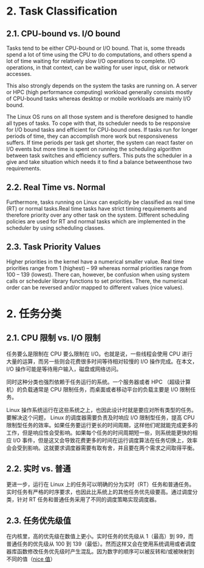 # 2. Task Classification

## 2.1. CPU-bound vs. I/O bound

Tasks tend to be either CPU-bound or I/O bound. That is, some threads spend a lot of time using the CPU to do computations, and others spend a lot of time waiting for relatively slow I/O operations to complete. I/O operations, in that context, can be waiting for user input, disk or network accesses.

This also strongly depends on the system the tasks are running on. A server or HPC (high performance computing) workload generally consists mostly of CPU-bound tasks whereas desktop or mobile workloads are mainly I/O bound.

The Linux OS runs on all those system and is therefore designed to handle all types of tasks. To cope with that, its scheduler needs to be responsive for I/O bound tasks and efficient for CPU-bound ones. If tasks run for longer periods of time, they can accomplish more work but responsiveness suffers. If time periods per task get shorter, the system can react faster on I/O events but more time is spent on running the scheduling algorithm between task switches and efficiency suffers. This puts the scheduler in a give and take situation which needs it to find a balance betweenthose two requirements.

## 2.2. Real Time vs. Normal

Furthermore, tasks running on Linux can explicitly be classified as real time (RT) or normal tasks.Real time tasks have strict timing requirements and therefore priority over any other task on the system. Different scheduling policies are used for RT and normal tasks which are implemented in the scheduler by using scheduling classes.

## 2.3. Task Priority Values

Higher priorities in the kernel have a numerical smaller value. Real time priorities range from 1 (highest) – 99 whereas normal priorities range from 100 – 139 (lowest). There can, however, be confusion when using system calls or scheduler library functions to set priorities. There, the numerical order can be reversed and/or mapped to different values (nice values).

# 2. 任务分类

## 2.1. CPU 限制 vs. I/O 限制

任务要么是限制在 CPU 要么限制在 I/O。也就是说，一些线程会使用 CPU 进行大量的运算，而另一些则会花费很多时间等待相对较慢的 I/O 操作完成。在本文， I/O 操作可能是等待用户输入，磁盘或网络访问。

同时这种分类也强烈依赖于任务运行的系统。一个服务器或者 HPC （超级计算机）的负载通常是 CPU 限制任务，而桌面或者移动平台的负载主要是 I/O 限制任务。

Linux 操作系统运行在这些系统之上，也因此设计时就是要应对所有类型的任务。要解决这个问题， Linux 的调度器需要负责及时响应 I/O 限制型任务，提高 CPU 限制型任务的效率。如果任务要运行更长的时间周期，这样他们呢就能完成更多的工作，但是响应性会受影响。如果每个任务的时间周期短一些，则系统能更快的相应 I/O 事件，但是这又会导致花费更多的时间在运行调度算法在任务切换上，效率会会受到影响。这就要求调度器需要有取有舍，并且要在两个需求之间取得平衡。

## 2.2. 实时 vs. 普通

更进一步，运行在 Linux 上的任务可以明确的分为实时（RT）任务和普通任务。实时任务有严格的时序要求，也因此比系统上的其他任务优先级要高。通过调度分类，针对 RT 任务和普通任务采用了不同的调度策略实现调度器。

## 2.3. 任务优先级值

在内核里，高的优先级在数值上更小。实时任务的优先级从 1（最高）到 99，而普通任务的优先级从 100 到 139（最低）。然而这样又会在使用系统调用或者调度器库函数修改任务优先级时产生混乱。因为数字的顺序可以被反转和/或被映射到不同的值（[nice 值][1]）




[1]: https://zh.wikipedia.org/wiki/Nice%E5%80%BC




